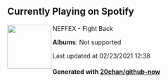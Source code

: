 ## Currently Playing on Spotify

[<img align="left" width="100" src="https://i.scdn.co/image/ab67616d0000b273bd9e9490d5198c41cb85b669">](https://open.spotify.com/album/5DkR7Wn2rUWY5Hw9csN0ui)

NEFFEX - Fight Back

**Albums**: Not supported

Last updated at 02/23/2021 12:38

#### Generated with [20chan/github-now](https://github.com/20chan/github-now)


<!--
**20chan/20chan** is a ✨ _special_ ✨ repository because its `README.md` (this file) appears on your GitHub profile.

Here are some ideas to get you started:

- 🔭 I’m currently working on ...
- 🌱 I’m currently learning ...
- 👯 I’m looking to collaborate on ...
- 🤔 I’m looking for help with ...
- 💬 Ask me about ...
- 📫 How to reach me: ...
- 😄 Pronouns: ...
- ⚡ Fun fact: ...
-->
